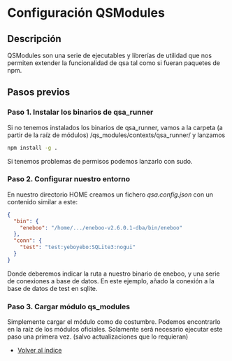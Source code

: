 # Configuración QSModules

## Descripción

QSModules son una serie de ejecutables y librerías de utilidad que nos permiten extender la funcionalidad de qsa tal como si fueran paquetes de npm.

## Pasos previos

### Paso 1. Instalar los binarios de qsa_runner

Si no tenemos instalados los binarios de qsa_runner, vamos a la carpeta (a partir de la raíz de módulos) /qs_modules/contexts/qsa_runner/ y lanzamos

```sh
npm install -g .
```

Si tenemos problemas de permisos podemos lanzarlo con sudo.

### Paso 2. Configurar nuestro entorno

En nuestro directorio HOME creamos un fichero _qsa.config.json_ con un contenido similar a este:

```json
{
  "bin": {
    "eneboo": "/home/.../eneboo-v2.6.0.1-dba/bin/eneboo"
  },
  "conn": {
    "test": "test:yeboyebo:SQLite3:nogui"
  }
}
```

Donde deberemos indicar la ruta a nuestro binario de eneboo, y una serie de conexiones a base de datos. En este ejemplo, añado la conexión a la base de datos de test en sqlite.

### Paso 3. Cargar módulo qs_modules

Simplemente cargar el módulo como de costumbre. Podemos encontrarlo en la raíz de los módulos oficiales. Solamente será necesario ejecutar este paso una primera vez. (salvo actualizaciones que lo requieran)

- [Volver al índice](./index.md)
